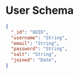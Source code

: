 # User Schema
```json
{
  "_id": "UUID",
  "username": "String",
  "email": "String",
  "password": "String",
  "salt": "String",
  "joined": "Date",
}
```

